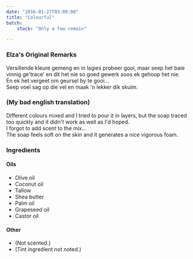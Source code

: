 ```yaml
---
date: "2016-01-27T03:00:00"
title: "Colourful"
batch:
    stock: "Only a few remain"

---
```


### Elza's Original Remarks

Versillende kleure gemeng en in lagies probeer gooi, maar seep het baie vinnig ge'trace' en dit het nie so goed gewerk soos ek gehoop het nie.  
En ek het vergeet om geursel by te gooi...  
Seep voel sag op die vel en maak 'n lekker dik skuim.

### (My bad english translation)

Different colours mixed and I tried to pour it in layers, but the soap traced too quickly and it didn't work as well as I'd hoped.  
I forgot to add scent to the mix...  
The soap feels soft on the skin and it generates a nice vigorous foam.

### Ingredients

#### Oils

 - Olive oil 
 - Coconut oil 
 - Tallow 
 - Shea butter 
 - Palm oil 
 - Grapeseed oil
 - Castor oil 
 
#### Other

 - (Not scented.)
 - (Tint ingredient not noted.)
